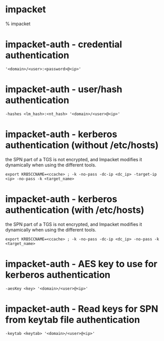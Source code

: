 # impacket

% impacket

# impacket-auth - credential authentication
```
'<domain>/<user>:<password>@<ip>'
```

# impacket-auth - user/hash authentication
```
-hashes <lm_hash>:<nt_hash> '<domain>/<user>@<ip>'
```

# impacket-auth - kerberos authentication (without /etc/hosts)
the SPN part of a TGS is not encrypted, and Impacket modifies it dynamically when using the different tools.
```
export KRB5CCNAME=<ccache> ; -k -no-pass -dc-ip <dc_ip> -target-ip <ip> -no-pass -k <target_name>
```

# impacket-auth - kerberos authentication (with /etc/hosts)
the SPN part of a TGS is not encrypted, and Impacket modifies it dynamically when using the different tools.
```
export KRB5CCNAME=<ccache> ; -k -no-pass -dc-ip <dc_ip> -no-pass -k <target_name>
```

# impacket-auth - AES key to use for kerberos authentication
```
-aesKey <key> '<domain>/<user>@<ip>'
```


# impacket-auth - Read keys for SPN from keytab file authentication
```
-keytab <keytab> '<domain>/<user>@<ip>'
```

